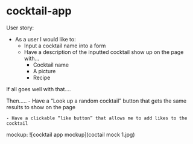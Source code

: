 # cocktail-app
User story:
- As a user I would like to:
    - Input a cocktail name into a form 
    - Have a description of the inputted cocktail show up on the page with…
        - Cocktail name
        - A picture
        - Recipe 

If all goes well with that.... 

Then.....
	- Have a “Look up a random cocktail” button that gets the same results to show on the page

	- Have a clickable “like button” that allows me to add likes to the cocktail 


mockup: ![cocktail app mockup](coctail mock 1.jpg)